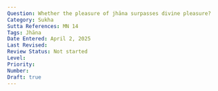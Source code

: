```yaml
---
Question: Whether the pleasure of jhāna surpasses divine pleasure?
Category: Sukha
Sutta References: MN 14
Tags: Jhāna
Date Entered: April 2, 2025
Last Revised:
Review Status: Not started
Level: 
Priority: 
Number: 
Draft: true
---
```

